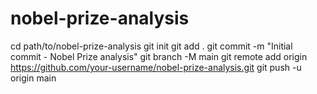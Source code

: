 # nobel-prize-analysis
cd path/to/nobel-prize-analysis
git init
git add .
git commit -m "Initial commit - Nobel Prize analysis"
git branch -M main
git remote add origin https://github.com/your-username/nobel-prize-analysis.git
git push -u origin main
